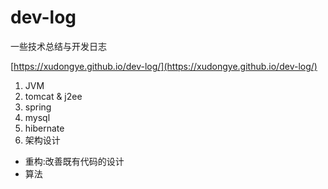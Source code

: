 # dev-log
一些技术总结与开发日志

[https://xudongye.github.io/dev-log/](https://xudongye.github.io/dev-log/)

1. JVM
2. tomcat & j2ee
3. spring
4. mysql
5. hibernate
6. 架构设计

* 重构:改善既有代码的设计
* 算法